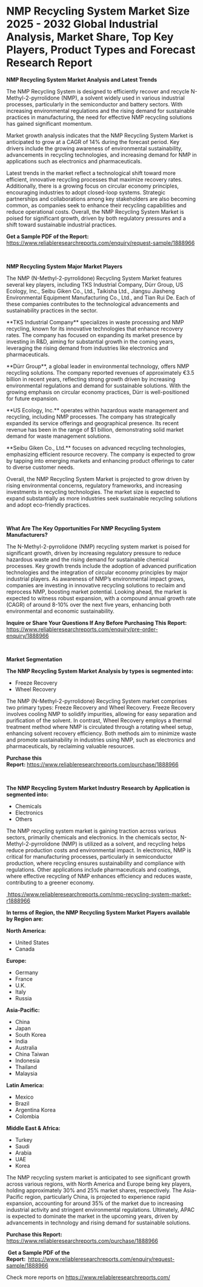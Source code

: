 <p><h1>NMP Recycling System Market Size 2025 - 2032 Global Industrial Analysis, Market Share, Top Key Players, Product Types and Forecast Research Report</h1></p><p><strong>NMP Recycling System Market Analysis and Latest Trends</strong></p>
<p><p>The NMP Recycling System is designed to efficiently recover and recycle N-Methyl-2-pyrrolidone (NMP), a solvent widely used in various industrial processes, particularly in the semiconductor and battery sectors. With increasing environmental regulations and the rising demand for sustainable practices in manufacturing, the need for effective NMP recycling solutions has gained significant momentum.</p><p>Market growth analysis indicates that the NMP Recycling System Market is anticipated to grow at a CAGR of 14% during the forecast period. Key drivers include the growing awareness of environmental sustainability, advancements in recycling technologies, and increasing demand for NMP in applications such as electronics and pharmaceuticals. </p><p>Latest trends in the market reflect a technological shift toward more efficient, innovative recycling processes that maximize recovery rates. Additionally, there is a growing focus on circular economy principles, encouraging industries to adopt closed-loop systems. Strategic partnerships and collaborations among key stakeholders are also becoming common, as companies seek to enhance their recycling capabilities and reduce operational costs. Overall, the NMP Recycling System Market is poised for significant growth, driven by both regulatory pressures and a shift toward sustainable industrial practices.</p></p>
<p><strong>Get a Sample PDF of the Report:&nbsp;</strong> <a href="https://www.reliableresearchreports.com/enquiry/request-sample/1888966?utm_campaign=3028&utm_medium=2&utm_source=Github&utm_content=ia&utm_term=28032025&utm_id=nmp-recycling-system">https://www.reliableresearchreports.com/enquiry/request-sample/1888966</a></p>
<p>&nbsp;</p>
<p><strong>NMP Recycling System Major Market Players</strong></p>
<p><p>The NMP (N-Methyl-2-pyrrolidone) Recycling System Market features several key players, including TKS Industrial Company, Dürr Group, US Ecology, Inc., Seibu Giken Co., Ltd., Taikisha Ltd., Jiangsu Jiasheng Environmental Equipment Manufacturing Co., Ltd., and Tian Rui De. Each of these companies contributes to the technological advancements and sustainability practices in the sector.</p><p>**TKS Industrial Company** specializes in waste processing and NMP recycling, known for its innovative technologies that enhance recovery rates. The company has focused on expanding its market presence by investing in R&D, aiming for substantial growth in the coming years, leveraging the rising demand from industries like electronics and pharmaceuticals.</p><p>**Dürr Group**, a global leader in environmental technology, offers NMP recycling solutions. The company reported revenues of approximately €3.5 billion in recent years, reflecting strong growth driven by increasing environmental regulations and demand for sustainable solutions. With the growing emphasis on circular economy practices, Dürr is well-positioned for future expansion.</p><p>**US Ecology, Inc.** operates within hazardous waste management and recycling, including NMP processes. The company has strategically expanded its service offerings and geographical presence. Its recent revenue has been in the range of $1 billion, demonstrating solid market demand for waste management solutions.</p><p>**Seibu Giken Co., Ltd.** focuses on advanced recycling technologies, emphasizing efficient resource recovery. The company is expected to grow by tapping into emerging markets and enhancing product offerings to cater to diverse customer needs.</p><p>Overall, the NMP Recycling System Market is projected to grow driven by rising environmental concerns, regulatory frameworks, and increasing investments in recycling technologies. The market size is expected to expand substantially as more industries seek sustainable recycling solutions and adopt eco-friendly practices.</p></p>
<p>&nbsp;</p>
<p><strong>What Are The Key Opportunities For NMP Recycling System Manufacturers?</strong></p>
<p><p>The N-Methyl-2-pyrrolidone (NMP) recycling system market is poised for significant growth, driven by increasing regulatory pressure to reduce hazardous waste and the rising demand for sustainable chemical processes. Key growth trends include the adoption of advanced purification technologies and the integration of circular economy principles by major industrial players. As awareness of NMP’s environmental impact grows, companies are investing in innovative recycling solutions to reclaim and reprocess NMP, boosting market potential. Looking ahead, the market is expected to witness robust expansion, with a compound annual growth rate (CAGR) of around 8-10% over the next five years, enhancing both environmental and economic sustainability.</p></p>
<p><strong>Inquire or Share Your Questions If Any Before Purchasing This Report:</strong> <a href="https://www.reliableresearchreports.com/enquiry/pre-order-enquiry/1888966?utm_campaign=3028&utm_medium=2&utm_source=Github&utm_content=ia&utm_term=28032025&utm_id=nmp-recycling-system">https://www.reliableresearchreports.com/enquiry/pre-order-enquiry/1888966</a></p>
<p>&nbsp;</p>
<p><strong>Market Segmentation</strong></p>
<p><strong>The NMP Recycling System Market Analysis by types is segmented into:</strong></p>
<p><ul><li>Freeze Recovery</li><li>Wheel Recovery</li></ul></p>
<p><p>The NMP (N-Methyl-2-pyrrolidone) Recycling System market comprises two primary types: Freeze Recovery and Wheel Recovery. Freeze Recovery involves cooling NMP to solidify impurities, allowing for easy separation and purification of the solvent. In contrast, Wheel Recovery employs a thermal treatment method where NMP is circulated through a rotating wheel setup, enhancing solvent recovery efficiency. Both methods aim to minimize waste and promote sustainability in industries using NMP, such as electronics and pharmaceuticals, by reclaiming valuable resources.</p></p>
<p><strong>Purchase this Report:&nbsp;</strong><a href="https://www.reliableresearchreports.com/purchase/1888966?utm_campaign=3028&utm_medium=2&utm_source=Github&utm_content=ia&utm_term=28032025&utm_id=nmp-recycling-system">https://www.reliableresearchreports.com/purchase/1888966</a></p>
<p>&nbsp;</p>
<p><strong>The NMP Recycling System Market Industry Research by Application is segmented into:</strong></p>
<p><ul><li>Chemicals</li><li>Electronics</li><li>Others</li></ul></p>
<p><p>The NMP recycling system market is gaining traction across various sectors, primarily chemicals and electronics. In the chemicals sector, N-Methyl-2-pyrrolidone (NMP) is utilized as a solvent, and recycling helps reduce production costs and environmental impact. In electronics, NMP is critical for manufacturing processes, particularly in semiconductor production, where recycling ensures sustainability and compliance with regulations. Other applications include pharmaceuticals and coatings, where effective recycling of NMP enhances efficiency and reduces waste, contributing to a greener economy.</p></p>
<p><a href="https://www.reliableresearchreports.com/nmp-recycling-system-market-r1888966?utm_campaign=3028&utm_medium=2&utm_source=Github&utm_content=ia&utm_term=28032025&utm_id=nmp-recycling-system">&nbsp;https://www.reliableresearchreports.com/nmp-recycling-system-market-r1888966</a></p>
<p><strong>In terms of Region, the NMP Recycling System Market Players available by Region are:</strong></p>
<p>
    <p> <strong> North America: </strong>
        <ul>
            <li>United States</li>
            <li>Canada</li>
        </ul>
        </p> 
    <p> <strong> Europe: </strong>
        <ul>
            <li>Germany</li>
            <li>France</li>
            <li>U.K.</li>
            <li>Italy</li>
            <li>Russia</li>
        </ul>
        </p> 
    <p> <strong> Asia-Pacific: </strong>
        <ul>
            <li>China</li>
            <li>Japan</li>
            <li>South Korea</li>
            <li>India</li>
            <li>Australia</li>
            <li>China Taiwan</li>
            <li>Indonesia</li>
            <li>Thailand</li>
            <li>Malaysia</li>
        </ul>
        </p> 
    <p> <strong> Latin America: </strong>
        <ul>
            <li>Mexico</li>
            <li>Brazil</li>
            <li>Argentina Korea</li>
            <li>Colombia</li>
        </ul>
        </p> 
    <p> <strong> Middle East & Africa: </strong>
        <ul>
            <li>Turkey</li>
            <li>Saudi</li>
            <li>Arabia</li>
            <li>UAE</li>
            <li>Korea</li>
        </ul>
    </p>
    </p>
<p><p>The NMP recycling system market is anticipated to see significant growth across various regions, with North America and Europe being key players, holding approximately 30% and 25% market shares, respectively. The Asia-Pacific region, particularly China, is projected to experience rapid expansion, accounting for around 35% of the market due to increasing industrial activity and stringent environmental regulations. Ultimately, APAC is expected to dominate the market in the upcoming years, driven by advancements in technology and rising demand for sustainable solutions.</p></p>
<p><strong>Purchase this Report: </strong><a href="https://www.reliableresearchreports.com/purchase/1888966?utm_campaign=3028&utm_medium=2&utm_source=Github&utm_content=ia&utm_term=28032025&utm_id=nmp-recycling-system">https://www.reliableresearchreports.com/purchase/1888966</a></p>
<p>&nbsp;<strong>Get a Sample PDF of the Report:&nbsp;&nbsp;</strong><a href="https://www.reliableresearchreports.com/enquiry/request-sample/1888966?utm_campaign=3028&utm_medium=2&utm_source=Github&utm_content=ia&utm_term=28032025&utm_id=nmp-recycling-system">https://www.reliableresearchreports.com/enquiry/request-sample/1888966</a></p>
<p><strong></strong></p>
<p>Check more reports on <a href="https://www.reliableresearchreports.com/?utm_campaign=3028&utm_medium=2&utm_source=Github&utm_content=ia&utm_term=28032025&utm_id=nmp-recycling-system">https://www.reliableresearchreports.com/</a></p>